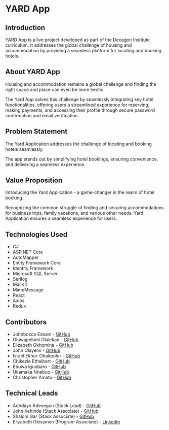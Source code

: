 # YARD App

## Introduction
YARD App is a live project developed as part of the Decagon Institute curriculum. It addresses the global challenge of housing and accommodation by providing a seamless platform for locating and booking hotels.

## About YARD App
Housing and accommodation remains a global challenge and finding the right space and place can even be more hectic.

The Yard App solves this challenge by seamlessly integrating key hotel functionalities, offering users a streamlined experience for reserving, making payments, and accessing their profile through secure password confirmation and email verification.

## Problem Statement
The Yard Application addresses the challenge of locating and booking hotels seamlessly.

The app stands out by simplifying hotel bookings, ensuring convenience, and delivering a seamless experience.

## Value Proposition
Introducing the Yard Application - a game-changer in the realm of hotel booking.

Recognizing the common struggle of finding and securing accommodations for business trips, family vacations, and various other needs. Yard Application ensures a seamless experience for users.

## Technologies Used
- C#
- ASP.NET Core
- AutoMapper
- Entity Framework Core
- Identity Framework
- Microsoft SQL Server
- Serilog
- MailKit
- MimeMessage
- React
- Axios
- Redux

## Contributors
- Johnbosco Ezeani - [GitHub](https://github.com/JohnboscoEzeani)
- Oluwapelumi Olalekan - [GitHub](https://github.com/pelumi-guy)
- Elizabeth Okhomina - [GitHub](https://github.com/okhominalizzy)
- John Olayemi - [GitHub](https://github.com/Johnayo7)
- Israel Ekhor-Obakpolor - [GitHub](https://github.com/israelobk)
- Chikezie Ethelbert - [GitHub](https://github.com/Ethelbert-C)
- Ebuwa Iguobaro - [GitHub](https://github.com/JuliaEbuwa)
- Ukamaka Nnebuo - [GitHub](https://github.com/nnebuoukamaka)
- Christopher Amatu - [GitHub](https://github.com/Christox1)

## Technical Leads
- Adedayo Adesegun (Stack Lead) - [GitHub](https://github.com/Adedayo-A)
- John Kehinde (Stack Associate) - [GitHub](https://github.com/PrinceJK)
- Shalom Gar (Stack Associate) - [GitHub](https://github.com/mistagar)
- Elizabeth Okisamen (Program Associate) - [LinkedIn](https://www.linkedin.com/in/elizabeth-okisamen/)
